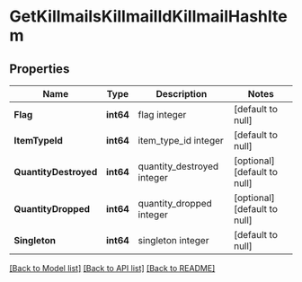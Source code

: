 # GetKillmailsKillmailIdKillmailHashItem

## Properties
Name | Type | Description | Notes
------------ | ------------- | ------------- | -------------
**Flag** | **int64** | flag integer | [default to null]
**ItemTypeId** | **int64** | item_type_id integer | [default to null]
**QuantityDestroyed** | **int64** | quantity_destroyed integer | [optional] [default to null]
**QuantityDropped** | **int64** | quantity_dropped integer | [optional] [default to null]
**Singleton** | **int64** | singleton integer | [default to null]

[[Back to Model list]](../README.md#documentation-for-models) [[Back to API list]](../README.md#documentation-for-api-endpoints) [[Back to README]](../README.md)


